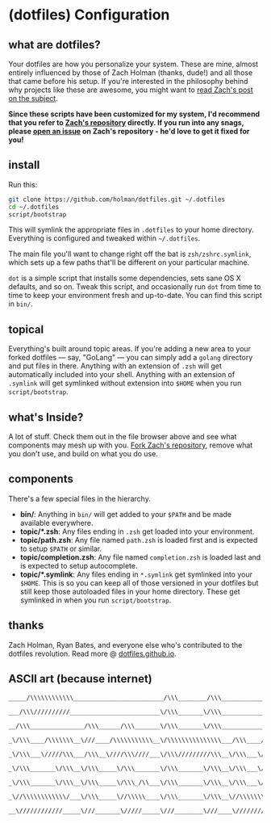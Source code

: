 # (dotfiles) Configuration

## what are dotfiles?

Your dotfiles are how you personalize your system. These are mine, almost entirely influenced by those of Zach Holman (thanks, dude!) and all those that came before his setup. If you're interested in the philosophy behind why projects like these are awesome, you might want to [read Zach's post on the subject](http://zachholman.com/2010/08/dotfiles-are-meant-to-be-forked/).



**Since these scripts have been customized for my system, I'd recommend that you refer to [Zach's repository](https://github.com/holman/dotfiles) directly. If you run into any snags, please [open an issue](https://github.com/holman/dotfiles/issues) on Zach's repository - he'd love to get it fixed for you!**

## install

Run this:

```sh
git clone https://github.com/holman/dotfiles.git ~/.dotfiles
cd ~/.dotfiles
script/bootstrap
```

This will symlink the appropriate files in `.dotfiles` to your home directory.
Everything is configured and tweaked within `~/.dotfiles`.

The main file you'll want to change right off the bat is `zsh/zshrc.symlink`,
which sets up a few paths that'll be different on your particular machine.

`dot` is a simple script that installs some dependencies, sets sane OS X
defaults, and so on. Tweak this script, and occasionally run `dot` from
time to time to keep your environment fresh and up-to-date. You can find
this script in `bin/`.

## topical

Everything's built around topic areas. If you're adding a new area to your
forked dotfiles — say, "GoLang" — you can simply add a `golang` directory and put
files in there. Anything with an extension of `.zsh` will get automatically
included into your shell. Anything with an extension of `.symlink` will get
symlinked without extension into `$HOME` when you run `script/bootstrap`.

## what's Inside?

A lot of stuff. Check them out in the file browser above and see what components may mesh up with you. [Fork Zach's repository](https://github.com/holman/dotfiles/fork), remove what you don't use, and build on what you do use.

## components

There's a few special files in the hierarchy.

- **bin/**: Anything in `bin/` will get added to your `$PATH` and be made
  available everywhere.
- **topic/\*.zsh**: Any files ending in `.zsh` get loaded into your
  environment.
- **topic/path.zsh**: Any file named `path.zsh` is loaded first and is
  expected to setup `$PATH` or similar.
- **topic/completion.zsh**: Any file named `completion.zsh` is loaded
  last and is expected to setup autocomplete.
- **topic/\*.symlink**: Any files ending in `*.symlink` get symlinked into
  your `$HOME`. This is so you can keep all of those versioned in your dotfiles
  but still keep those autoloaded files in your home directory. These get
  symlinked in when you run `script/bootstrap`.

## thanks

Zach Holman, Ryan Bates, and everyone else who's contributed to the dotfiles revolution. Read more @ [dotfiles.github.io](http://dotfiles.github.io/).

## ASCII art (because internet)
````
_____/\\\\\\\\\\\\_________________________/\\\________/\\\__________________/\\\________
 ___/\\\//////////_________________________\/\\\_______\/\\\_________________\/\\\________
  __/\\\_______________/\\\______/\\\_______\/\\\_______\/\\\_________________\/\\\________
   _\/\\\____/\\\\\\\__\///____/\\\\\\\\\\\__\/\\\\\\\\\\\\\\\___/\\\____/\\\__\/\\\________
    _\/\\\___\/////\\\___/\\\__\////\\\////___\/\\\/////////\\\__\/\\\___\/\\\__\/\\\\\\\\\__
     _\/\\\_______\/\\\__\/\\\_____\/\\\_______\/\\\_______\/\\\__\/\\\___\/\\\__\/\\\////\\\_
      _\/\\\_______\/\\\__\/\\\_____\/\\\_/\\___\/\\\_______\/\\\__\/\\\___\/\\\__\/\\\__\/\\\_
       _\//\\\\\\\\\\\\/___\/\\\_____\//\\\\\____\/\\\_______\/\\\__\//\\\\\\\\\___\/\\\\\\\\\__
        __\////////////_____\///_______\/////_____\///________\///____\/////////____\/////////___
````
